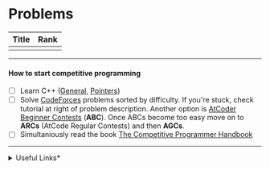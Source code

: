 # Problems

|Title|Rank|
|-|-|
|||

<hr>

#### How to start competitive programming
- [ ] Learn C++ ([General](https://www.youtube.com/watch?v=8jLOx1hD3_o), [Pointers](https://youtu.be/zuegQmMdy8M?si=7Bh8U5PabXXx7cK-))
- [ ] Solve [CodeForces](https://codeforces.com/problemset?order=BY_RATING_ASC) problems sorted by difficulty. If you're stuck, check tutorial at right of problem description. 
Another option is [AtCoder Beginner Contests](https://atcoder.jp/home) (**ABC**). Once ABCs become too easy move on to **ARCs** (AtCode Regular Contests) and then **AGCs**.
- [ ] Simultaniously read the book [The Competitive Programmer Handbook](./docs/the-cp-handbook.pdf)

<hr>

<details>
    <summary>Useful Links*</summary>

- Reddit/Codeforces posts on CP ..... [1](https://www.reddit.com/r/csMajors/comments/z4qjzx/a_guide_to_competitive_programming/), [2](https://www.reddit.com/r/csMajors/comments/yvgor9/guide_how_to_actually_get_good_at_leetcode/), [3](https://codeforces.com/blog/entry/53341), [4](https://codeforces.com/blog/entry/91114), [5](https://codeforces.com/blog/entry/98806), [6]()
- [Starting Competitive Programming - Steps and Mistakes](https://www.youtube.com/watch?v=bVKHRtafgPc)
- [How to start Competitive Programming? For beginners!](https://www.youtube.com/watch?v=xAeiXy8-9Y8)

</details>
